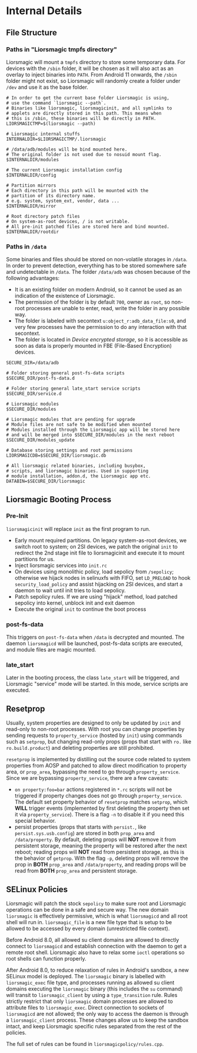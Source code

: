 # Internal Details

## File Structure

### Paths in "Liorsmagic tmpfs directory"

Liorsmagic will mount a `tmpfs` directory to store some temporary data. For devices with the `/sbin` folder, it will be chosen as it will also act as an overlay to inject binaries into `PATH`. From Android 11 onwards, the `/sbin` folder might not exist, so Liorsmagic will randomly create a folder under `/dev` and use it as the base folder.

```
# In order to get the current base folder Liorsmagic is using,
# use the command `liorsmagic --path`.
# Binaries like liorsmagic, liorsmagicinit, and all symlinks to
# applets are directly stored in this path. This means when
# this is /sbin, these binaries will be directly in PATH.
LIORSMAGICTMP=$(liorsmagic --path)

# Liorsmagic internal stuffs
INTERNALDIR=$LIORSMAGICTMP/.liorsmagic

# /data/adb/modules will be bind mounted here.
# The original folder is not used due to nosuid mount flag.
$INTERNALDIR/modules

# The current Liorsmagic installation config
$INTERNALDIR/config

# Partition mirrors
# Each directory in this path will be mounted with the
# partition of its directory name.
# e.g. system, system_ext, vendor, data ...
$INTERNALDIR/mirror

# Root directory patch files
# On system-as-root devices, / is not writable.
# All pre-init patched files are stored here and bind mounted.
$INTERNALDIR/rootdir
```

### Paths in `/data`

Some binaries and files should be stored on non-volatile storages in `/data`. In order to prevent detection, everything has to be stored somewhere safe and undetectable in `/data`. The folder `/data/adb` was chosen because of the following advantages:

- It is an existing folder on modern Android, so it cannot be used as an indication of the existence of Liorsmagic.
- The permission of the folder is by default `700`, owner as `root`, so non-root processes are unable to enter, read, write the folder in any possible way.
- The folder is labeled with secontext `u:object_r:adb_data_file:s0`, and very few processes have the permission to do any interaction with that secontext.
- The folder is located in _Device encrypted storage_, so it is accessible as soon as data is properly mounted in FBE (File-Based Encryption) devices.

```
SECURE_DIR=/data/adb

# Folder storing general post-fs-data scripts
$SECURE_DIR/post-fs-data.d

# Folder storing general late_start service scripts
$SECURE_DIR/service.d

# Liorsmagic modules
$SECURE_DIR/modules

# Liorsmagic modules that are pending for upgrade
# Module files are not safe to be modified when mounted
# Modules installed through the Liorsmagic app will be stored here
# and will be merged into $SECURE_DIR/modules in the next reboot
$SECURE_DIR/modules_update

# Database storing settings and root permissions
LIORSMAGICDB=$SECURE_DIR/liorsmagic.db

# All liorsmagic related binaries, including busybox,
# scripts, and liorsmagic binaries. Used in supporting
# module installation, addon.d, the Liorsmagic app etc.
DATABIN=$SECURE_DIR/liorsmagic

```

## Liorsmagic Booting Process

### Pre-Init

`liorsmagicinit` will replace `init` as the first program to run.

- Early mount required partitions. On legacy system-as-root devices, we switch root to system; on 2SI devices, we patch the original `init` to redirect the 2nd stage init file to liorsmagicinit and execute it to mount partitions for us.
- Inject liorsmagic services into `init.rc`
- On devices using monolithic policy, load sepolicy from `/sepolicy`; otherwise we hijack nodes in selinuxfs with FIFO, set `LD_PRELOAD` to hook `security_load_policy` and assist hijacking on 2SI devices, and start a daemon to wait until init tries to load sepolicy.
- Patch sepolicy rules. If we are using "hijack" method, load patched sepolicy into kernel, unblock init and exit daemon
- Execute the original `init` to continue the boot process

### post-fs-data

This triggers on `post-fs-data` when `/data` is decrypted and mounted. The daemon `liorsmagicd` will be launched, post-fs-data scripts are executed, and module files are magic mounted.

### late_start

Later in the booting process, the class `late_start` will be triggered, and Liorsmagic "service" mode will be started. In this mode, service scripts are executed.

## Resetprop

Usually, system properties are designed to only be updated by `init` and read-only to non-root processes. With root you can change properties by sending requests to `property_service` (hosted by `init`) using commands such as `setprop`, but changing read-only props (props that start with `ro.` like `ro.build.product`) and deleting properties are still prohibited.

`resetprop` is implemented by distilling out the source code related to system properties from AOSP and patched to allow direct modification to property area, or `prop_area`, bypassing the need to go through `property_service`. Since we are bypassing `property_service`, there are a few caveats:

- `on property:foo=bar` actions registered in `*.rc` scripts will not be triggered if property changes does not go through `property_service`. The default set property behavior of `resetprop` matches `setprop`, which **WILL** trigger events (implemented by first deleting the property then set it via `property_service`). There is a flag `-n` to disable it if you need this special behavior.
- persist properties (props that starts with `persist.`, like `persist.sys.usb.config`) are stored in both `prop_area` and `/data/property`. By default, deleting props will **NOT** remove it from persistent storage, meaning the property will be restored after the next reboot; reading props will **NOT** read from persistent storage, as this is the behavior of `getprop`. With the flag `-p`, deleting props will remove the prop in **BOTH** `prop_area` and `/data/property`, and reading props will be read from **BOTH** `prop_area` and persistent storage.

## SELinux Policies

Liorsmagic will patch the stock `sepolicy` to make sure root and Liorsmagic operations can be done in a safe and secure way. The new domain `liorsmagic` is effectively permissive, which is what `liorsmagicd` and all root shell will run in. `liorsmagic_file` is a new file type that is setup to be allowed to be accessed by every domain (unrestricted file context).

Before Android 8.0, all allowed su client domains are allowed to directly connect to `liorsmagicd` and establish connection with the daemon to get a remote root shell. Liorsmagic also have to relax some `ioctl` operations so root shells can function properly.

After Android 8.0, to reduce relaxation of rules in Android's sandbox, a new SELinux model is deployed. The `liorsmagic` binary is labelled with `liorsmagic_exec` file type, and processes running as allowed su client domains executing the `liorsmagic` binary (this includes the `su` command) will transit to `liorsmagic_client` by using a `type_transition` rule. Rules strictly restrict that only `liorsmagic` domain processes are allowed to attribute files to `liorsmagic_exec`. Direct connection to sockets of `liorsmagicd` are not allowed; the only way to access the daemon is through a `liorsmagic_client` process. These changes allow us to keep the sandbox intact, and keep Liorsmagic specific rules separated from the rest of the policies.

The full set of rules can be found in `liorsmagicpolicy/rules.cpp`.

